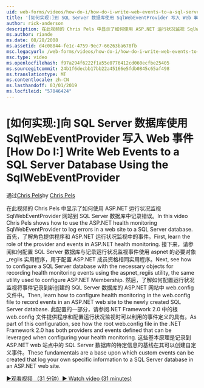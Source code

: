 ```yaml
---
uid: web-forms/videos/how-do-i/how-do-i-write-web-events-to-a-sql-server-database-using-the-sqlwebeventprovider
title: '[如何实现:]到 SQL Server 数据库使用 SqlWebEventProvider 写入 Web 事件 |Microsoft Docs'
author: rick-anderson
description: 在此视频的 Chris Pels 中显示了如何使用 ASP.NET 运行状况监视 SqlWebEventProvider 网站到 SQL Server 数据库中记录错误。 首先，清除...
ms.author: riande
ms.date: 08/28/2008
ms.assetid: d4c08844-fe1c-4759-9ec7-66263ba678fb
msc.legacyurl: /web-forms/videos/how-do-i/how-do-i-write-web-events-to-a-sql-server-database-using-the-sqlwebeventprovider
msc.type: video
ms.openlocfilehash: f97a294f6222f1a55e0776412cd060ecfbe25405
ms.sourcegitcommit: 24b1f6decbb17bb22a45166e5fdb0845c65af498
ms.translationtype: MT
ms.contentlocale: zh-CN
ms.lasthandoff: 03/01/2019
ms.locfileid: "57046424"
---
```

<a name="how-do-i-write-web-events-to-a-sql-server-database-using-the-sqlwebeventprovider"></a><span data-ttu-id="77930-104">[如何实现:]向 SQL Server 数据库使用 SqlWebEventProvider 写入 Web 事件</span><span class="sxs-lookup"><span data-stu-id="77930-104">[How Do I:] Write Web Events to a SQL Server Database Using the SqlWebEventProvider</span></span>
====================
<span data-ttu-id="77930-105">通过[Chris Pels](https://twitter.com/chrispels)</span><span class="sxs-lookup"><span data-stu-id="77930-105">by [Chris Pels](https://twitter.com/chrispels)</span></span>

<span data-ttu-id="77930-106">在此视频的 Chris Pels 中显示了如何使用 ASP.NET 运行状况监视 SqlWebEventProvider 网站到 SQL Server 数据库中记录错误。</span><span class="sxs-lookup"><span data-stu-id="77930-106">In this video Chris Pels shows how to use the ASP.NET health monitoring SqlWebEventProvider to log errors in a web site to a SQL Server database.</span></span> <span data-ttu-id="77930-107">首先，了解角色提供程序和 ASP.NET 运行状况监视中的事件。</span><span class="sxs-lookup"><span data-stu-id="77930-107">First, learn the role of the provider and events in ASP.NET health monitoring.</span></span> <span data-ttu-id="77930-108">接下来，请参阅如何配置 SQL Server 数据库与记录运行状况监视事件使用 aspnet 的必要对象\_regiis 实用程序，用于配置 ASP.NET 成员资格相同实用程序。</span><span class="sxs-lookup"><span data-stu-id="77930-108">Next, see how to configure a SQL Server database with the necessary objects for recording health monitoring events using the aspnet\_regiis utility, the same utility used to configure ASP.NET Membership.</span></span> <span data-ttu-id="77930-109">然后，了解如何配置运行状况监视将事件记录到新创建的 SQL Server 数据库的 ASP.NET 网站中 web.config 文件中。</span><span class="sxs-lookup"><span data-stu-id="77930-109">Then, learn how to configure health monitoring in the web.config file to record events in an ASP.NET web site to the newly created SQL Server database.</span></span> <span data-ttu-id="77930-110">此配置的一部分，请参阅.NET Framework 2.0 中的根 web.config 文件提供程序和配置运行状况监视时可以利用的事件定义的具有。</span><span class="sxs-lookup"><span data-stu-id="77930-110">As part of this configuration, see how the root web.config file in the .NET Framework 2.0 has both providers and events defined that can be leveraged when configuring your health monitoring.</span></span> <span data-ttu-id="77930-111">这些基本原理是记录到 ASP.NET web 站点中的 SQL Server 数据库的特定信息的基线在其可以创建自定义事件。</span><span class="sxs-lookup"><span data-stu-id="77930-111">These fundamentals are a base upon which custom events can be created that log your own specific information to a SQL Server database in an ASP.NET web site.</span></span>

[<span data-ttu-id="77930-112">&#9654;观看视频 （31 分钟）</span><span class="sxs-lookup"><span data-stu-id="77930-112">&#9654; Watch video (31 minutes)</span></span>](https://channel9.msdn.com/Blogs/ASP-NET-Site-Videos/how-do-i-write-web-events-to-a-sql-server-database-using-the-sqlwebeventprovider)
